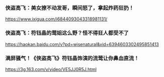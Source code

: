 ### 侠盗高飞：美女撩不动发哥，瞬间怒了，拿起炸药狂扔！
https://www.ixigua.com/i6844093043318981131/

### 侠盗高飞：符钰晶的莺姐这么野？怪不得狂人都受不了
https://haokan.baidu.com/v?pd=wisenatural&vid=6394603302495851413

### 满屏骚气！《侠盗高飞》符钰晶饰演的流莺让你鼻血直流！
https://3g.163.com/v/video/VE5JJ0R5J.html
